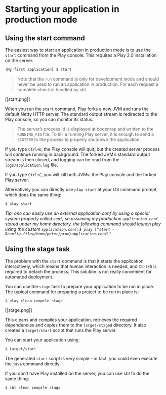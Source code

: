 # Starting your application in production mode

## Using the start command

The easiest way to start an application in production mode is to use the `start` command from the Play console. This requires a Play 2.0 installation on the server.

```bash
[My first application] $ start
```

> Note that the `run` command is only for development mode and should never be used to run an application in production. For each request a complete check is handled by sbt.

[[start.png]]

When you run the `start` command, Play forks a new JVM and runs the default Netty HTTP server. The standard output stream is redirected to the Play console, so you can monitor its status.

> The server’s process id is displayed at bootstrap and written to the `RUNNING_PID` file. To kill a running Play server, it is enough to send a `SIGTERM` to the process to properly shutdown the application.

If you type `Ctrl+D`, the Play console will quit, but the created server process will continue running in background. The forked JVM’s standard output stream is then closed, and logging can be read from the `logs/application.log` file.

If you type `Ctrl+C`, you will kill both JVMs: the Play console and the forked Play server. 

Alternatively you can directly use `play start` at your OS command prompt, which does the same thing:

```bash
$ play start
```

_Tip: one can easily use an external application.conf by using a special system property called ```conf```, so assuming my production ```application.conf``` stored under my home directory, the following command should launch play using the custom ```application.conf```: ```$ play \"start -Dconfig.file=/home/peter/prod/application.conf\"```_

## Using the stage task

The problem with the `start` command is that it starts the application interactively, which means that human interaction is needed, and `Ctrl+D` is required to detach the process. This solution is not really convenient for automated deployment.

You can use the `stage` task to prepare your application to be run in place. The typical command for preparing a project to be run in place is:

```bash
$ play clean compile stage
```

[[stage.png]]

This cleans and compiles your application, retrieves the required dependencies and copies them to the `target/staged` directory. It also creates a `target/start` script that runs the Play server.

You can start your application using:

```bash
$ target/start
```

The generated `start` script is very simple - in fact, you could even execute the `java` command directly.

If you don’t have Play installed on the server, you can use sbt to do the same thing:

```bash
$ sbt clean compile stage
```
